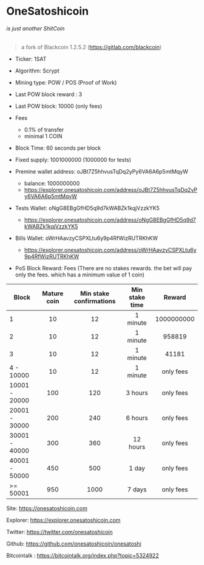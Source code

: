 # OneSatoshicoin
###### is just another ShitCoin 


> a fork of Blackcoin 1.2.5.2 (https://gitlab.com/blackcoin) 


- Ticker: 1SAT
- Algorithm: Scrypt
- Mining type: POW / POS (Proof of Work)
- Last POW block reward : 3
- Last POW block: 10000 (only fees)
- Fees 
    - 0.1% of transfer 
    - minimal 1 COIN 
- Block Time: 60 seconds per block  
- Fixed supply: 1001000000    (1000000 for tests)
- Premine wallet address: 	oJBt7Z5hhvusTqDq2yPy6VA6A6p5mtMqyW
    - balance: 1000000000
    - https://explorer.onesatoshicoin.com/address/oJBt7Z5hhvusTqDq2yPy6VA6A6p5mtMqyW

- Tests Wallet:  oNgG8EBgGfHD5q9d7kWABZk1kqjVzzkYK5
	- https://explorer.onesatoshicoin.com/address/oNgG8EBgGfHD5q9d7kWABZk1kqjVzzkYK5
- Bills Wallet:  oWrHAavzyCSPXLtu6y9p4RfWizRUTRKhKW
	- https://explorer.onesatoshicoin.com/address/oWrHAavzyCSPXLtu6y9p4RfWizRUTRKhKW

    
    
- PoS Block Reward: Fees (There are no stakes rewards. the bet will pay only the fees. which has a minimum value of 1 coin)


| Block         | Mature coin   | Min stake confirmations   | Min stake time    | Reward    |
|---------------|:-------------:|:-------------------------:|:-----------------:|:---------:|
| 1             | 10            | 12                        | 1 minute          | 1000000000|
| 2             | 10            | 12                        | 1 minute          | 958819    |
| 3             | 10            | 12                        | 1 minute          | 41181     |
| 4 - 10000     | 10            | 12                        | 1 minute          | only fees |
| 10001 - 20000 | 100           | 120                       | 3 hours           | only fees |
| 20001 - 30000 | 200           | 240                       | 6 hours           | only fees |
| 30001 - 40000 | 300           | 360                       | 12 hours          | only fees |
| 40001 - 50000 | 450           | 500                       | 1 day             | only fees |
|  >= 50001     | 950           | 1000                      | 7 days            | only fees |



Site: https://onesatoshicoin.com

Explorer: https://explorer.onesatoshicoin.com

Twitter: https://twitter.com/onesatoshicoin 

Github: https://github.com/onesatoshicoin/onesatoshi

Bitcointalk :  https://bitcointalk.org/index.php?topic=5324922
